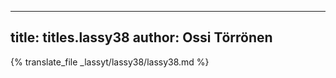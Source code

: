 
---
title: titles.lassy38
author: Ossi Törrönen
---
{% translate_file _lassyt/lassy38/lassy38.md %}